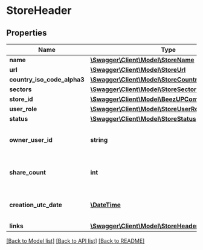 # StoreHeader

## Properties
Name | Type | Description | Notes
------------ | ------------- | ------------- | -------------
**name** | [**\Swagger\Client\Model\StoreName**](StoreName.md) |  | 
**url** | [**\Swagger\Client\Model\StoreUrl**](StoreUrl.md) |  | 
**country_iso_code_alpha3** | [**\Swagger\Client\Model\StoreCountryIsoCodeAlpha3**](StoreCountryIsoCodeAlpha3.md) |  | 
**sectors** | [**\Swagger\Client\Model\StoreSectors**](StoreSectors.md) |  | 
**store_id** | [**\Swagger\Client\Model\BeezUPCommonStoreId**](BeezUPCommonStoreId.md) |  | 
**user_role** | [**\Swagger\Client\Model\StoreUserRole**](StoreUserRole.md) |  | 
**status** | [**\Swagger\Client\Model\StoreStatus**](StoreStatus.md) |  | 
**owner_user_id** | **string** | The user id of the owner of the store | 
**share_count** | **int** | The share count related to this store | 
**creation_utc_date** | [**\DateTime**](\DateTime.md) | The creation date of the store | 
**links** | [**\Swagger\Client\Model\StoreHeaderLinks**](StoreHeaderLinks.md) |  | [optional] 

[[Back to Model list]](../README.md#documentation-for-models) [[Back to API list]](../README.md#documentation-for-api-endpoints) [[Back to README]](../README.md)


